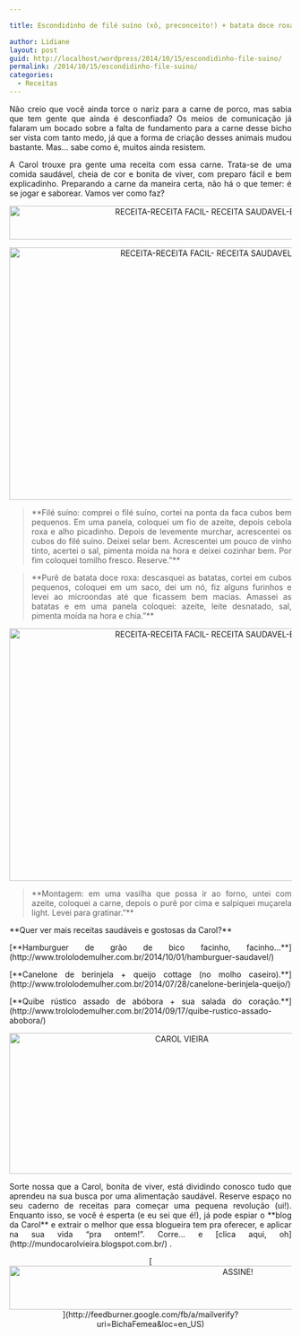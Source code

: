 ```yaml
---

title: Escondidinho de filé suíno (xô, preconceito!) + batata doce roxa.

author: Lidiane
layout: post
guid: http://localhost/wordpress/2014/10/15/escondidinho-file-suino/
permalink: /2014/10/15/escondidinho-file-suino/
categories:
  - Receitas
---
```

<p align="justify">
  Não creio que você ainda torce o nariz para a carne de porco, mas sabia que tem gente que ainda é desconfiada? Os meios de comunicação já falaram um bocado sobre a falta de fundamento para a carne desse bicho ser vista com tanto medo, já que a forma de criação desses animais mudou bastante. Mas… sabe como é, muitos ainda resistem.
</p>

<p align="justify">
  A Carol trouxe pra gente uma receita com essa carne. Trata-se de uma comida saudável, cheia de cor e bonita de viver, com preparo fácil e bem explicadinho. Preparando a carne da maneira certa, não há o que temer: é se jogar e saborear. Vamos ver como faz?
</p>

<p align="center">
  <a href="http://www.trololodemulher.com.br/blog/wp-content/uploads/2014/10/RECEITA-RECEITA-FACIL-RECEITA-SAUDAVEL-ESCONDIDINHO3.jpg"><img class="alignnone size-full wp-image-10491" src="http://www.trololodemulher.com.br/blog/wp-content/uploads/2014/10/RECEITA-RECEITA-FACIL-RECEITA-SAUDAVEL-ESCONDIDINHO3.jpg" alt="RECEITA-RECEITA FACIL- RECEITA SAUDAVEL-ESCONDIDINHO[3]" width="800" height="60" /></a>
</p>

<p align="center">
  <a href="http://www.trololodemulher.com.br/blog/wp-content/uploads/2014/10/RECEITA-RECEITA-FACIL-RECEITA-SAUDAVEL-ESCONDIDINHO.jpg"><img class="alignnone size-full wp-image-10489" src="http://www.trololodemulher.com.br/blog/wp-content/uploads/2014/10/RECEITA-RECEITA-FACIL-RECEITA-SAUDAVEL-ESCONDIDINHO.jpg" alt="RECEITA-RECEITA FACIL- RECEITA SAUDAVEL-ESCONDIDINHO" width="800" height="450" /></a>
</p>

> <p align="justify">
>   **Filé suíno: comprei o filé suíno, cortei na ponta da faca cubos bem pequenos. Em uma panela, coloquei um fio de azeite, depois cebola roxa e alho picadinho. Depois de levemente murchar, acrescentei os cubos do filé suíno. Deixei selar bem. Acrescentei um pouco de vinho tinto, acertei o sal, pimenta moída na hora e deixei cozinhar bem. Por fim coloquei tomilho fresco. Reserve.”**
> </p>

> <p align="justify">
>   **Purê de batata doce roxa: descasquei as batatas, cortei em cubos pequenos, coloquei em um saco, dei um nó, fiz alguns furinhos e levei ao microondas até que ficassem bem macias. Amassei as batatas e em uma panela coloquei: azeite, leite desnatado, sal, pimenta moída na hora e chia.”**
> </p>

<p align="center">
  <a href="http://www.trololodemulher.com.br/blog/wp-content/uploads/2014/10/RECEITA-RECEITA-FACIL-RECEITA-SAUDAVEL-ESCONDIDINHO2.jpg"><img class="alignnone size-full wp-image-10490" src="http://www.trololodemulher.com.br/blog/wp-content/uploads/2014/10/RECEITA-RECEITA-FACIL-RECEITA-SAUDAVEL-ESCONDIDINHO2.jpg" alt="RECEITA-RECEITA FACIL- RECEITA SAUDAVEL-ESCONDIDINHO[2]" width="800" height="450" /></a>
</p>

> <p align="justify">
>   **Montagem: em uma vasilha que possa ir ao forno, untei com azeite, coloquei a carne, depois o purê por cima e salpiquei muçarela light. Levei para gratinar.”**
> </p>

<p align="justify">
  **Quer ver mais receitas saudáveis e gostosas da Carol?**
</p>

<p align="justify">
  [**Hamburguer de grão de bico facinho, facinho…**](http://www.trololodemulher.com.br/2014/10/01/hamburguer-saudavel/) 
</p>

<p align="justify">
  [**Canelone de berinjela + queijo cottage (no molho caseiro).**](http://www.trololodemulher.com.br/2014/07/28/canelone-berinjela-queijo/) 
</p>

<p align="justify">
  [**Quibe rústico assado de abóbora + sua salada do coração.**](http://www.trololodemulher.com.br/2014/09/17/quibe-rustico-assado-abobora/) 
</p>

<p align="center">
  <a href="http://www.trololodemulher.com.br/blog/wp-content/uploads/2014/07/CAROL-VIEIRA.png"><img class="alignnone size-full wp-image-10204" src="http://www.trololodemulher.com.br/blog/wp-content/uploads/2014/07/CAROL-VIEIRA.png" alt="CAROL VIEIRA" width="600" height="251" /></a>
</p>

<p align="justify">
  Sorte nossa que a Carol, bonita de viver, está dividindo conosco tudo que aprendeu na sua busca por uma alimentação saudável. Reserve espaço no seu caderno de receitas para começar uma pequena revolução (ui!). Enquanto isso, se você é esperta (e eu sei que é!), já pode espiar o **blog da Carol** e extrair o melhor que essa blogueira tem pra oferecer, e aplicar na sua vida “pra ontem!”. Corre… e [clica aqui, oh](http://mundocarolvieira.blogspot.com.br/) .
</p>

<p align="center">
  [<img class="alignnone size-full wp-image-10439" src="http://www.trololodemulher.com.br/blog/wp-content/uploads/2014/09/ASSINE.png" alt="ASSINE!" width="800" height="78" />](http://feedburner.google.com/fb/a/mailverify?uri=BichaFemea&loc=en_US) 
</p>

<p align="justify">